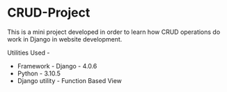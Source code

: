 # CRUD-Project
This is a mini project developed in order to learn how CRUD operations do work in Django in website development. 

Utilities Used - 

* Framework - Django - 4.0.6
* Python - 3.10.5
* Django utility - Function Based View

